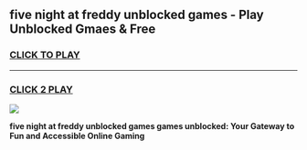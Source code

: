 
## five night at freddy unblocked games - Play Unblocked Gmaes & Free
<h3>
<a href="https://premium.freeplayer.one?title=five_night_at_freddy_unblocked_games&ref=20F">CLICK TO PLAY</a></h3>
<hr>

<h3>
<a href="https://premium.freeplayer.one?title=five_night_at_freddy_unblocked_games&ref=20F">CLICK 2 PLAY</a>
  
</h3>

<a href="https://premium.freeplayer.one?title=five_night_at_freddy_unblocked_games&ref=20F/"><img src="https://clearcache.store/games.png"></a>


**five night at freddy unblocked games games unblocked: Your Gateway to Fun and Accessible Online Gaming**
